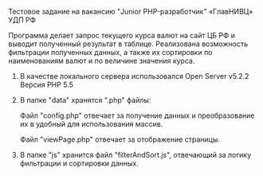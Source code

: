Тестовое задание на вакансию "Junior PHP-разработчик" «ГлавНИВЦ» УДП РФ

Программа делает запрос текущего курса валют на сайт ЦБ РФ и выводит полученный результат в таблице. Реализована возможность фильтрации полученных данных, а также их сортировки по наименованиям валют и по величине значения курса.

1. В качестве локального сервера использовался Open Server v5.2.2 Версия PHP 5.5

2. В папке "data" хранятся ".php" файлы:
    
    Файл "config.php" отвечает за получение данных и преобразование их в удобный для использования массив.
    
    Файл "viewPage.php" отвечает за отображение страницы.
    
3. В папке "js" хранится файл "filterAndSort.js", отвечающий за логику фильтрации и сортировки данных.
